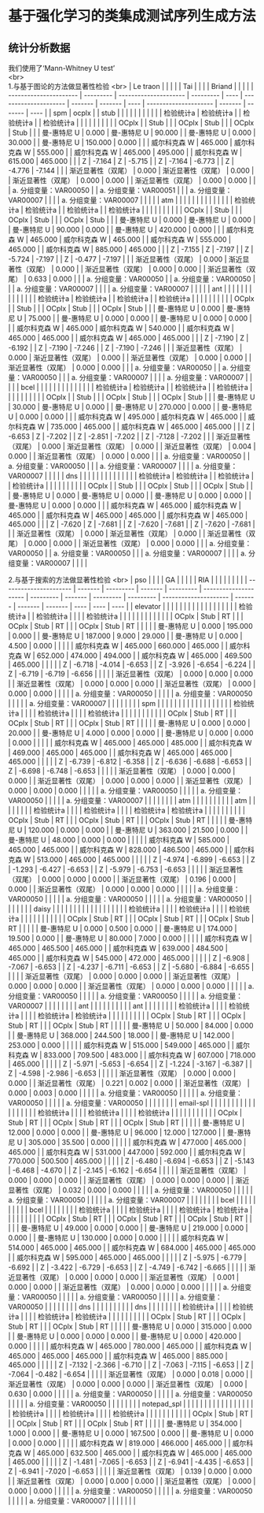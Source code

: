 基于强化学习的类集成测试序列生成方法
====  
统计分析数据  
------- 
我们使用了‘Mann-Whitney U test’  
\<br>  
1.与基于图论的方法做显著性检验
\<br> 
| Le traon               |           |                       |           |      | Tai                   |         |         |      | Briand                |         |         |      |
| ---------------------- | --------- | --------------------- | --------- | ---- | --------------------- | ------- | ------- | ---- | --------------------- | ------- | ------- | ---- |
| spm                    | ocplx     |                       | stub      |      |                       |         |         |      |                       |         |         |      |
| 检验统计a              | 检验统计a |                       | 检验统计a |      | 检验统计a             |         |         |      |                       |         |         |      |
|                        | OCplx     |                       | Stub      |      |                       | OCplx   | Stub    |      |                       | OCplx   | Stub    |      |
| 曼-惠特尼 U            | 0.000     | 曼-惠特尼 U           | 90.000    |      | 曼-惠特尼 U           | 0.000   | 30.000  |      | 曼-惠特尼 U           | 150.000 | 0.000   |      |
| 威尔科克森 W           | 465.000   | 威尔科克森 W          | 555.000   |      | 威尔科克森 W          | 465.000 | 495.000 |      | 威尔科克森 W          | 615.000 | 465.000 |      |
| Z                      | -7.164    | Z                     | -5.715    |      | Z                     | -7.164  | -6.773  |      | Z                     | -4.776  | -7.144  |      |
| 渐近显著性（双尾）     | 0.000     | 渐近显著性（双尾）    | 0.000     |      | 渐近显著性（双尾）    | 0.000   | 0.000   |      | 渐近显著性（双尾）    | 0.000   | 0.000   |      |
| a.  分组变量：VAR00050 |           | a. 分组变量：VAR00051 |           |      | a. 分组变量：VAR00007 |         |         |      | a. 分组变量：VAR00007 |         |         |      |
| atm                    |           |                       |           |      |                       |         |         |      |                       |         |         |      |
| 检验统计a              | 检验统计a |                       | 检验统计a |      | 检验统计a             |         |         |      |                       |         |         |      |
|                        | OCplx     |                       | Stub      |      |                       | OCplx   | Stub    |      |                       | OCplx   | Stub    |      |
| 曼-惠特尼 U            | 0.000     | 曼-惠特尼 U           | 0.000     |      | 曼-惠特尼 U           | 90.000  | 0.000   |      | 曼-惠特尼 U           | 420.000 | 0.000   |      |
| 威尔科克森 W           | 465.000   | 威尔科克森 W          | 465.000   |      | 威尔科克森 W          | 555.000 | 465.000 |      | 威尔科克森 W          | 885.000 | 465.000 |      |
| Z                      | -7.155    | Z                     | -7.197    |      | Z                     | -5.724  | -7.197  |      | Z                     | -0.477  | -7.197  |      |
| 渐近显著性（双尾）     | 0.000     | 渐近显著性（双尾）    | 0.000     |      | 渐近显著性（双尾）    | 0.000   | 0.000   |      | 渐近显著性（双尾）    | 0.633   | 0.000   |      |
| a.  分组变量：VAR00050 |           | a. 分组变量：VAR00050 |           |      | a. 分组变量：VAR00007 |         |         |      | a. 分组变量：VAR00007 |         |         |      |
| ant                    |           |                       |           |      |                       |         |         |      |                       |         |         |      |
| 检验统计a              | 检验统计a |                       | 检验统计a |      | 检验统计a             |         |         |      |                       |         |         |      |
|                        | OCplx     |                       | Stub      |      |                       | OCplx   | Stub    |      |                       | OCplx   | Stub    |      |
| 曼-惠特尼 U            | 0.000     | 曼-惠特尼 U           | 75.000    |      | 曼-惠特尼 U           | 0.000   | 0.000   |      | 曼-惠特尼 U           | 0.000   | 0.000   |      |
| 威尔科克森 W           | 465.000   | 威尔科克森 W          | 540.000   |      | 威尔科克森 W          | 465.000 | 465.000 |      | 威尔科克森 W          | 465.000 | 465.000 |      |
| Z                      | -7.190    | Z                     | -6.192    |      | Z                     | -7.190  | -7.246  |      | Z                     | -7.190  | -7.246  |      |
| 渐近显著性（双尾）     | 0.000     | 渐近显著性（双尾）    | 0.000     |      | 渐近显著性（双尾）    | 0.000   | 0.000   |      | 渐近显著性（双尾）    | 0.000   | 0.000   |      |
| a.  分组变量：VAR00050 |           | a. 分组变量：VAR00050 |           |      | a. 分组变量：VAR00007 |         |         |      | a. 分组变量：VAR00007 |         |         |      |
| bcel                   |           |                       |           |      |                       |         |         |      |                       |         |         |      |
| 检验统计a              | 检验统计a |                       | 检验统计a |      | 检验统计a             |         |         |      |                       |         |         |      |
|                        | OCplx     |                       | Stub      |      |                       | OCplx   | Stub    |      |                       | OCplx   | Stub    |      |
| 曼-惠特尼 U            | 30.000    | 曼-惠特尼 U           | 0.000     |      | 曼-惠特尼 U           | 270.000 | 0.000   |      | 曼-惠特尼 U           | 0.000   | 0.000   |      |
| 威尔科克森 W           | 495.000   | 威尔科克森 W          | 465.000   |      | 威尔科克森 W          | 735.000 | 465.000 |      | 威尔科克森 W          | 465.000 | 465.000 |      |
| Z                      | -6.653    | Z                     | -7.202    |      | Z                     | -2.851  | -7.202  |      | Z                     | -7.128  | -7.202  |      |
| 渐近显著性（双尾）     | 0.000     | 渐近显著性（双尾）    | 0.000     |      | 渐近显著性（双尾）    | 0.004   | 0.000   |      | 渐近显著性（双尾）    | 0.000   | 0.000   |      |
| a.  分组变量：VAR00050 |           | a. 分组变量：VAR00050 |           |      | a. 分组变量：VAR00007 |         |         |      | a. 分组变量：VAR00007 |         |         |      |
| dns                    |           |                       |           |      |                       |         |         |      |                       |         |         |      |
| 检验统计a              | 检验统计a |                       | 检验统计a |      | 检验统计a             |         |         |      |                       |         |         |      |
|                        | OCplx     |                       | Stub      |      |                       | OCplx   | Stub    |      |                       | OCplx   | Stub    |      |
| 曼-惠特尼 U            | 0.000     | 曼-惠特尼 U           | 0.000     |      | 曼-惠特尼 U           | 0.000   | 0.000   |      | 曼-惠特尼 U           | 0.000   | 0.000   |      |
| 威尔科克森 W           | 465.000   | 威尔科克森 W          | 465.000   |      | 威尔科克森 W          | 465.000 | 465.000 |      | 威尔科克森 W          | 465.000 | 465.000 |      |
| Z                      | -7.620    | Z                     | -7.681    |      | Z                     | -7.620  | -7.681  |      | Z                     | -7.620  | -7.681  |      |
| 渐近显著性（双尾）     | 0.000     | 渐近显著性（双尾）    | 0.000     |      | 渐近显著性（双尾）    | 0.000   | 0.000   |      | 渐近显著性（双尾）    | 0.000   | 0.000   |      |
| a.  分组变量：VAR00050 |           | a. 分组变量：VAR00050 |           |      | a. 分组变量：VAR00007 |         |         |      | a. 分组变量：VAR00007 |         |         |      |

2.与基于搜索的方法做显著性检验
\<br> 
| pso                    |         |           |         | GA        |                       |           |         |           | RIA       |                       |         |         |         |      |      |      |
| ---------------------- | ------- | --------- | ------- | --------- | --------------------- | --------- | ------- | --------- | --------- | --------------------- | ------- | ------- | ------- | ---- | ---- | ---- |
| elevator               |         |           |         |           |                       |           |         |           |           |                       |         |         |         |      |      |      |
| 检验统计a              |         | 检验统计a |         |           |                       | 检验统计a |         |           |           |                       |         |         |         |      |      |      |
|                        | OCplx   | Stub      | RT      |           |                       | OCplx     | Stub    | RT        |           |                       | OCplx   | Stub    | RT      |      |      |      |
| 曼-惠特尼 U            | 0.000   | 195.000   | 0.000   |           | 曼-惠特尼 U           | 187.000   | 9.000   | 29.000    |           | 曼-惠特尼 U           | 0.000   | 4.500   | 0.000   |      |      |      |
| 威尔科克森 W           | 465.000 | 660.000   | 465.000 |           | 威尔科克森 W          | 652.000   | 474.000 | 494.000   |           | 威尔科克森 W          | 465.000 | 469.500 | 465.000 |      |      |      |
| Z                      | -6.718  | -4.014    | -6.653  |           | Z                     | -3.926    | -6.654  | -6.224    |           | Z                     | -6.719  | -6.719  | -6.656  |      |      |      |
| 渐近显著性（双尾）     | 0.000   | 0.000     | 0.000   |           | 渐近显著性（双尾）    | 0.000     | 0.000   | 0.000     |           | 渐近显著性（双尾）    | 0.000   | 0.000   | 0.000   |      |      |      |
| a.  分组变量：VAR00050 |         |           |         |           | a. 分组变量：VAR00050 |           |         |           |           | a. 分组变量：VAR00007 |         |         |         |      |      |      |
| spm                    |         |           |         |           |                       |           |         |           |           |                       |         |         |         |      |      |      |
| 检验统计a              |         |           |         | 检验统计a |                       |           |         | 检验统计a |           |                       |         |         |         |      |      |      |
|                        | OCplx   | Stub      | RT      |           |                       | OCplx     | Stub    | RT        |           |                       | OCplx   | Stub    | RT      |      |      |      |
| 曼-惠特尼 U            | 0.000   | 0.000     | 20.000  |           | 曼-惠特尼 U           | 4.000     | 0.000   | 0.000     |           | 曼-惠特尼 U           | 0.000   | 0.000   | 0.000   |      |      |      |
| 威尔科克森 W           | 465.000 | 465.000   | 485.000 |           | 威尔科克森 W          | 469.000   | 465.000 | 465.000   |           | 威尔科克森 W          | 465.000 | 465.000 | 465.000 |      |      |      |
| Z                      | -6.739  | -6.812    | -6.358  |           | Z                     | -6.636    | -6.688  | -6.653    |           | Z                     | -6.698  | -6.748  | -6.653  |      |      |      |
| 渐近显著性（双尾）     | 0.000   | 0.000     | 0.000   |           | 渐近显著性（双尾）    | 0.000     | 0.000   | 0.000     |           | 渐近显著性（双尾）    | 0.000   | 0.000   | 0.000   |      |      |      |
| a.  分组变量：VAR00050 |         |           |         |           | a. 分组变量：VAR00050 |           |         |           |           | a. 分组变量：VAR00007 |         |         |         |      |      |      |
| atm                    |         |           |         |           |                       |           |         |           |           | atm                   |         |         |         |      |      |      |
| 检验统计a              |         |           |         | 检验统计a |                       |           |         | 检验统计a | 检验统计a |                       |         |         |         |      |      |      |
|                        | OCplx   | Stub      | RT      |           |                       | OCplx     | Stub    | RT        |           |                       | OCplx   | Stub    | RT      |      |      |      |
| 曼-惠特尼 U            | 120.000 | 0.000     | 0.000   |           | 曼-惠特尼 U           | 363.000   | 21.500  | 0.000     |           | 曼-惠特尼 U           | 48.000  | 0.000   | 0.000   |      |      |      |
| 威尔科克森 W           | 585.000 | 465.000   | 465.000 |           | 威尔科克森 W          | 828.000   | 486.500 | 465.000   |           | 威尔科克森 W          | 513.000 | 465.000 | 465.000 |      |      |      |
| Z                      | -4.974  | -6.899    | -6.653  |           | Z                     | -1.293    | -6.427  | -6.653    |           | Z                     | -5.979  | -6.753  | -6.653  |      |      |      |
| 渐近显著性（双尾）     | 0.000   | 0.000     | 0.000   |           | 渐近显著性（双尾）    | 0.196     | 0.000   | 0.000     |           | 渐近显著性（双尾）    | 0.000   | 0.000   | 0.000   |      |      |      |
| a.  分组变量：VAR00050 |         |           |         |           | a. 分组变量：VAR00050 |           |         |           |           | a. 分组变量：VAR00050 |         |         |         |      |      |      |
| daisy                  |         |           |         |           |                       |           |         |           |           |                       |         |         |         |      |      |      |
| 检验统计a              |         |           |         | 检验统计a |                       |           |         | 检验统计a |           |                       |         |         |         |      |      |      |
|                        | OCplx   | Stub      | RT      |           |                       | OCplx     | Stub    | RT        |           |                       | OCplx   | Stub    | RT      |      |      |      |
| 曼-惠特尼 U            | 0.000   | 0.500     | 0.000   |           | 曼-惠特尼 U           | 174.000   | 19.500  | 0.000     |           | 曼-惠特尼 U           | 80.000  | 7.000   | 0.000   |      |      |      |
| 威尔科克森 W           | 465.000 | 465.500   | 465.000 |           | 威尔科克森 W          | 639.000   | 484.500 | 465.000   |           | 威尔科克森 W          | 545.000 | 472.000 | 465.000 |      |      |      |
| Z                      | -6.908  | -7.067    | -6.653  |           | Z                     | -4.237    | -6.711  | -6.653    |           | Z                     | -5.680  | -6.884  | -6.655  |      |      |      |
| 渐近显著性（双尾）     | 0.000   | 0.000     | 0.000   |           | 渐近显著性（双尾）    | 0.000     | 0.000   | 0.000     |           | 渐近显著性（双尾）    | 0.000   | 0.000   | 0.000   |      |      |      |
| a.  分组变量：VAR00050 |         |           |         |           | a. 分组变量：VAR00050 |           |         |           |           | a. 分组变量：VAR00007 |         |         |         |      |      |      |
| ant                    |         |           |         |           |                       |           |         |           |           | ant                   |         |         |         |      |      |      |
| 检验统计a              |         |           |         | 检验统计a |                       |           |         | 检验统计a | 检验统计a |                       |         |         |         |      |      |      |
|                        | OCplx   | Stub      | RT      |           |                       | OCplx     | Stub    | RT        |           |                       | OCplx   | Stub    | RT      |      |      |      |
| 曼-惠特尼 U            | 50.000  | 84.000    | 0.000   |           | 曼-惠特尼 U           | 368.000   | 244.500 | 18.000    |           | 曼-惠特尼 U           | 142.000 | 253.000 | 0.000   |      |      |      |
| 威尔科克森 W           | 515.000 | 549.000   | 465.000 |           | 威尔科克森 W          | 833.000   | 709.500 | 483.000   |           | 威尔科克森 W          | 607.000 | 718.000 | 465.000 |      |      |      |
| Z                      | -5.971  | -5.653    | -6.654  |           | Z                     | -1.224    | -3.167  | -6.387    |           | Z                     | -4.598  | -2.986  | -6.653  |      |      |      |
| 渐近显著性（双尾）     | 0.000   | 0.000     | 0.000   |           | 渐近显著性（双尾）    | 0.221     | 0.002   | 0.000     |           | 渐近显著性（双尾）    | 0.000   | 0.003   | 0.000   |      |      |      |
| a.  分组变量：VAR00050 |         |           |         |           | a. 分组变量：VAR00050 |           |         |           |           | a. 分组变量：VAR00050 |         |         |         |      |      |      |
| email-spl              |         |           |         |           |                       |           |         |           |           |                       |         |         |         |      |      |      |
| 检验统计a              |         |           |         | 检验统计a |                       |           |         | 检验统计a |           |                       |         |         |         |      |      |      |
|                        | OCplx   | Stub      | RT      |           |                       | OCplx     | Stub    | RT        |           |                       | OCplx   | Stub    | RT      |      |      |      |
| 曼-惠特尼 U            | 12.000  | 0.000     | 0.000   |           | 曼-惠特尼 U           | 96.000    | 12.000  | 127.000   |           | 曼-惠特尼 U           | 305.000 | 35.500  | 0.000   |      |      |      |
| 威尔科克森 W           | 477.000 | 465.000   | 465.000 |           | 威尔科克森 W          | 531.000   | 447.000 | 592.000   |           | 威尔科克森 W          | 770.000 | 500.500 | 465.000 |      |      |      |
| Z                      | -6.480  | -6.694    | -6.653  |           | Z                     | -5.143    | -6.468  | -4.670    |           | Z                     | -2.145  | -6.162  | -6.654  |      |      |      |
| 渐近显著性（双尾）     | 0.000   | 0.000     | 0.000   |           | 渐近显著性（双尾）    | 0.000     | 0.000   | 0.000     |           | 渐近显著性（双尾）    | 0.032   | 0.000   | 0.000   |      |      |      |
| a.  分组变量：VAR00050 |         |           |         |           | a. 分组变量：VAR00050 |           |         |           |           | a. 分组变量：VAR00007 |         |         |         |      |      |      |
| bcel                   |         |           |         |           |                       |           |         |           |           | bcel                  |         |         |         |      |      |      |
| 检验统计a              |         |           |         | 检验统计a |                       |           |         | 检验统计a | 检验统计a |                       |         |         |         |      |      |      |
|                        | OCplx   | Stub      | RT      |           |                       | OCplx     | Stub    | RT        |           |                       | OCplx   | Stub    | RT      |      |      |      |
| 曼-惠特尼 U            | 49.000  | 0.000     | 0.000   |           | 曼-惠特尼 U           | 219.000   | 0.000   | 0.000     |           | 曼-惠特尼 U           | 130.000 | 0.000   | 0.000   |      |      |      |
| 威尔科克森 W           | 514.000 | 465.000   | 465.000 |           | 威尔科克森 W          | 684.000   | 465.000 | 465.000   |           | 威尔科克森 W          | 595.000 | 465.000 | 465.000 |      |      |      |
| Z                      | -5.975  | -6.779    | -6.692  |           | Z                     | -3.422    | -6.729  | -6.653    |           | Z                     | -4.749  | -6.742  | -6.665  |      |      |      |
| 渐近显著性（双尾）     | 0.000   | 0.000     | 0.000   |           | 渐近显著性（双尾）    | 0.001     | 0.000   | 0.000     |           | 渐近显著性（双尾）    | 0.000   | 0.000   | 0.000   |      |      |      |
| a.  分组变量：VAR00050 |         |           |         |           | a. 分组变量：VAR00050 |           |         |           |           | a. 分组变量：VAR00050 |         |         |         |      |      |      |
| dns                    |         |           |         |           |                       |           |         |           |           | dns                   |         |         |         |      |      |      |
| 检验统计a              |         |           |         | 检验统计a |                       |           |         | 检验统计a | 检验统计a |                       |         |         |         |      |      |      |
|                        | OCplx   | Stub      | RT      |           |                       | OCplx     | Stub    | RT        |           |                       | OCplx   | Stub    | RT      |      |      |      |
| 曼-惠特尼 U            | 0.000   | 315.000   | 0.000   |           | 曼-惠特尼 U           | 0.000     | 0.000   | 0.000     |           | 曼-惠特尼 U           | 0.000   | 420.000 | 0.000   |      |      |      |
| 威尔科克森 W           | 465.000 | 780.000   | 465.000 |           | 威尔科克森 W          | 465.000   | 465.000 | 465.000   |           | 威尔科克森 W          | 465.000 | 885.000 | 465.000 |      |      |      |
| Z                      | -7.132  | -2.366    | -6.710  |           | Z                     | -7.063    | -7.115  | -6.653    |           | Z                     | -7.064  | -0.482  | -6.654  |      |      |      |
| 渐近显著性（双尾）     | 0.000   | 0.018     | 0.000   |           | 渐近显著性（双尾）    | 0.000     | 0.000   | 0.000     |           | 渐近显著性（双尾）    | 0.000   | 0.630   | 0.000   |      |      |      |
| a.  分组变量：VAR00050 |         |           |         |           | a. 分组变量：VAR00050 |           |         |           |           | a. 分组变量：VAR00050 |         |         |         |      |      |      |
| notepad_spl            |         |           |         |           |                       |           |         |           |           |                       |         |         |         |      |      |      |
| 检验统计a              |         |           |         | 检验统计a |                       |           |         | 检验统计a |           |                       |         |         |         |      |      |      |
|                        | OCplx   | Stub      | RT      |           |                       | OCplx     | Stub    | RT        |           |                       | OCplx   | Stub    | RT      |      |      |      |
| 曼-惠特尼 U            | 354.000 | 1.000     | 0.000   |           | 曼-惠特尼 U           | 0.000     | 167.500 | 0.000     |           | 曼-惠特尼 U           | 0.000   | 0.000   | 0.000   |      |      |      |
| 威尔科克森 W           | 819.000 | 466.000   | 465.000 |           | 威尔科克森 W          | 465.000   | 632.500 | 465.000   |           | 威尔科克森 W          | 465.000 | 465.000 | 465.000 |      |      |      |
| Z                      | -1.481  | -7.065    | -6.653  |           | Z                     | -6.941    | -4.435  | -6.653    |           | Z                     | -6.941  | -7.020  | -6.653  |      |      |      |
| 渐近显著性（双尾）     | 0.139   | 0.000     | 0.000   |           | 渐近显著性（双尾）    | 0.000     | 0.000   | 0.000     |           | 渐近显著性（双尾）    | 0.000   | 0.000   | 0.000   |      |      |      |
| a.  分组变量：VAR00050 |         |           |         |           | a. 分组变量：VAR00050 |           |         |           |           | a. 分组变量：VAR00007 |         |         |         |      |      |      |
